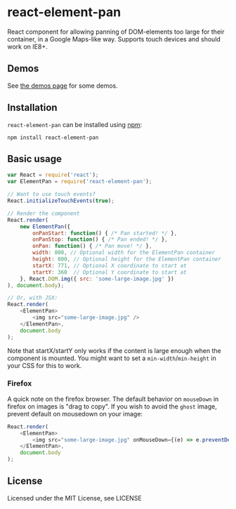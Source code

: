 # react-element-pan
React component for allowing panning of DOM-elements too large for their container, in a Google Maps-like way. Supports touch devices and should work on IE8+.

## Demos
See [the demos page](http://rexxars.github.io/react-element-pan/) for some demos.

## Installation
`react-element-pan` can be installed using [npm](https://npmjs.org/):

```
npm install react-element-pan
```

## Basic usage

```javascript
var React = require('react');
var ElementPan = require('react-element-pan');

// Want to use touch events?
React.initializeTouchEvents(true);

// Render the component
React.render(
    new ElementPan({
        onPanStart: function() { /* Pan started! */ },
        onPanStop: function() { /* Pan ended! */ },
        onPan: function() { /* Pan move! */ },
        width: 800, // Optional width for the ElementPan container
        height: 800, // Optional height for the ElementPan container
        startX: 771, // Optional X coordinate to start at
        startY: 360  // Optional Y coordinate to start at
    }, React.DOM.img({ src: 'some-large-image.jpg' })
), document.body);

// Or, with JSX:
React.render(
    <ElementPan>
        <img src="some-large-image.jpg" />
    </ElementPan>,
    document.body
);
```

Note that startX/startY only works if the content is large enough when the component is mounted. You might want to set a `min-width`/`min-height` in your CSS for this to work.

### Firefox
A quick note on the firefox browser. The default behavior on `mouseDown` in firefox on images is "drag to copy". If you wish to avoid the `ghost` image, prevent default on mousedown on your image:

```javascript
React.render(
    <ElementPan>
        <img src="some-large-image.jpg" onMouseDown={(e) => e.preventDefault()}/>
    </ElementPan>,
    document.body
);
```

## License
Licensed under the MIT License, see LICENSE
